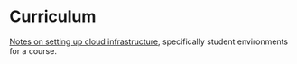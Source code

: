# Curriculum

[Notes on setting up cloud infrastructure](https://robfatland.github.io/curriculum/), specifically student environments for a course.
